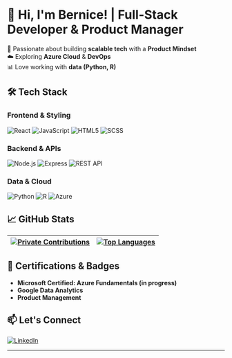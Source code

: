 # 👋 Hi, I'm Bernice! | Full-Stack Developer & Product Manager

🚀 Passionate about building **scalable tech** with a **Product Mindset**  
☁️ Exploring **Azure Cloud** & **DevOps**  
📊 Love working with **data (Python, R)**  

## 🛠️ Tech Stack

### **Frontend & Styling**
![React](https://img.shields.io/badge/React-61DAFB?style=for-the-badge&logo=react&logoColor=black)
![JavaScript](https://img.shields.io/badge/JavaScript-F7DF1E?style=for-the-badge&logo=javascript&logoColor=black)
![HTML5](https://img.shields.io/badge/HTML5-E34F26?style=for-the-badge&logo=html5&logoColor=white)
![SCSS](https://img.shields.io/badge/Sass-CC6699?style=for-the-badge&logo=sass&logoColor=white)

### **Backend & APIs**
![Node.js](https://img.shields.io/badge/Node.js-339933?style=for-the-badge&logo=node.js&logoColor=white)
![Express](https://img.shields.io/badge/Express-000000?style=for-the-badge&logo=express&logoColor=white)
![REST API](https://img.shields.io/badge/REST_API-FF6C37?style=for-the-badge&logo=postman&logoColor=white)

### **Data & Cloud**
![Python](https://img.shields.io/badge/Python-3776AB?style=for-the-badge&logo=python&logoColor=white)
![R](https://img.shields.io/badge/R-276DC3?style=for-the-badge&logo=r&logoColor=white)
![Azure](https://img.shields.io/badge/Azure-0089D6?style=for-the-badge&logo=microsoft-azure&logoColor=white)

## 📈 GitHub Stats

| [![Private Contributions](https://github-readme-stats.vercel.app/api?username=itsdbernice&count_private=true&show_icons=true&hide_border=true)](https://github.com/itsdbernice) | [![Top Languages](https://github-readme-stats.vercel.app/api/top-langs/?username=itsdbernice&layout=compact&hide_border=true)](https://github.com/itsdbernice) |
|----------------------------------------------------------------------------------------------------------------|------------------------------------------------------------------------------------------------|

## 🌟 Certifications & Badges 
- **Microsoft Certified: Azure Fundamentals (in progress)**  
- **Google Data Analytics**
- **Product Management**  


## 📫 Let's Connect
[![LinkedIn](https://img.shields.io/badge/LinkedIn-0077B5?style=for-the-badge&logo=linkedin&logoColor=white)](https://linkedin.com/in/itsdbernice)

---
